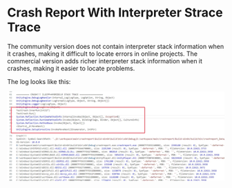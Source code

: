 # Crash Report With Interpreter Strace Trace

The community version does not contain interpreter stack information when it crashes, making it difficult to locate errors in online projects. The commercial version adds richer interpreter stack information when it crashes, making it easier to locate problems.

The log looks like this:

![crashlog](/img/hybridclr/crashlog.jpg)

